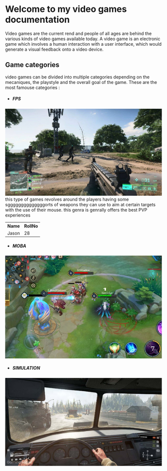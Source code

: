 # Welcome to my video games documentation 
Video games are the current rend and people of all ages are behind the various kinds of video games available today.
A video game is an electronic game which involves a human interaction with a user interface, which would generate a visual feedback onto a video device.


Game categories
----

video games can be divided into multiple categories depending on the mecaniques, the playstyle and the overall goal of the game. 
These are the most famouse categories : 
* ##### FPS 
![fps games](fps.jpg)
<br>
this type of games revolves around the players having some sggggggggggggggorts of weapons they can use to aim at certain targets with the use of their mouse.
this genra is genrally offers the best PVP experiences 
        <table>
            <tr>
                <th>Name</th>
                <th>RollNo</th>
            </tr>
            <tr>
                <td>Jason</td>
                <td>28</td>
            </tr>
        </table>
* ##### MOBA 
![moba games](moba.jpg)
<br>
* ##### SIMULATION
![simulation games](sim.jpg)
<br>